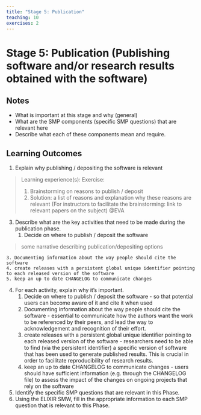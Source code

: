```yaml
---
title: "Stage 5: Publication"
teaching: 10
exercises: 2
---
```


# Stage 5: Publication (Publishing software and/or research results obtained with the software)

## Notes

- What is important at this stage and why (general)
- What are the SMP components (specific SMP questions) that are relevant here
- Describe what each of these components mean and require.


## Learning Outcomes
1. Explain why publishing / depositing the software is relevant 
> Learning experience(s): 
> Exercise: 
>  1. Brainstorming on reasons to publish / deposit
>  2. Solution: a list of reasons and explanation why these reasons are relevant
>  (For instructors to facilitate the brainstorming: link to relevant papers on the subject) @EVA
3. Describe what are the key activities that need to be made during the publication phase.
    1. Decide on where to publish / deposit the software 
> some narrative describing publication/depositing options 
>
    3. Documenting information about the way people should cite the software
    4. create releases with a persistent global unique identifier pointing to each released version of the software
    5. keep an up to date CHANGELOG to communicate changes
4. For each activity, explain why it’s important.
    1. Decide on where to publish / deposit the software - so that potential users can become aware of it and cite it when used
    2. Documenting information about the way people should cite the software - essential to communicate how the authors want the work to be referenced by their peers, and lead the way to acknowledgement and recognition of their effort.
    3. create releases with a persistent global unique identifier pointing to each released version of the software - researchers need to be able to find (via the persistent identifier) a specific version of software that has been used to generate published results. This is crucial in order to facilitate reproducibility of research results.
    4. keep an up to date CHANGELOG to communicate changes - users should have sufficient information (e.g. through the CHANGELOG file) to assess the impact of the changes on ongoing projects that rely on the software
5. Identify the specific SMP questions that are relevant in this Phase.
6. Using the ELIXIR SMW, fill in the appropriate information to each SMP question that is relevant to this Phase.
